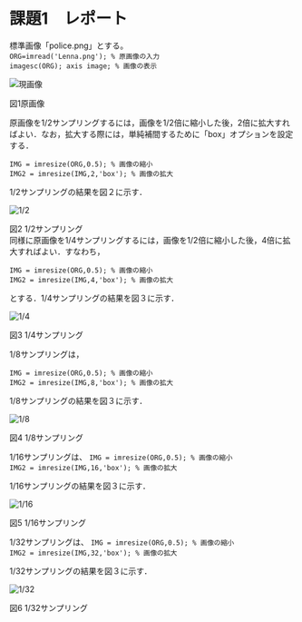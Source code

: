 
# 課題1　レポート

標準画像「police.png」とする。   
`ORG=imread('Lenna.png'); % 原画像の入力`  
`imagesc(ORG); axis image; % 画像の表示`

![現画像](https://github.com/yoshihiro0118/test/blob/master/image/police.png)　　

図1原画像

原画像を1/2サンプリングするには，画像を1/2倍に縮小した後，2倍に拡大すればよい．なお，拡大する際には，単純補間するために「box」オプションを設定する．

`IMG = imresize(ORG,0.5); % 画像の縮小`  
`IMG2 = imresize(IMG,2,'box'); % 画像の拡大`

1/2サンプリングの結果を図２に示す．

![1/2](https://github.com/yoshihiro0118/test/blob/master/image/police1.png)

図2 1/2サンプリング  
同様に原画像を1/4サンプリングするには，画像を1/2倍に縮小した後，4倍に拡大すればよい．すなわち，

`IMG = imresize(ORG,0.5); % 画像の縮小`  
`IMG2 = imresize(IMG,4,'box'); % 画像の拡大`

とする．1/4サンプリングの結果を図３に示す．


![1/4](https://github.com/yoshihiro0118/test/blob/master/image/police2.png)

図3 1/4サンプリング  

1/8サンプリングは，

`IMG = imresize(ORG,0.5); % 画像の縮小`  
`IMG2 = imresize(IMG,8,'box'); % 画像の拡大`

1/8サンプリングの結果を図３に示す．


![1/8](https://github.com/yoshihiro0118/test/blob/master/image/police3.png)

図4 1/8サンプリング

1/16サンプリングは、
`IMG = imresize(ORG,0.5); % 画像の縮小`  
`IMG2 = imresize(IMG,16,'box'); % 画像の拡大`

1/16サンプリングの結果を図３に示す．

![1/16](https://github.com/yoshihiro0118/test/blob/master/image/police4.png)

図5 1/16サンプリング

1/32サンプリングは、
`IMG = imresize(ORG,0.5); % 画像の縮小`  
`IMG2 = imresize(IMG,32,'box'); % 画像の拡大`

1/32サンプリングの結果を図３に示す．

![1/32](https://github.com/yoshihiro0118/test/blob/master/image/police5.png)

図6 1/32サンプリング
